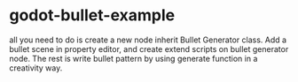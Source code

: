 # godot-bullet-example

all you need to do is create a new node inherit Bullet Generator class. Add a bullet scene in property editor, and create extend scripts on bullet generator node.
The rest is write bullet pattern by using generate function in a creativity way.
